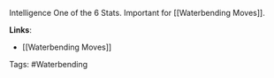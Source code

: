 Intelligence
One of the 6 Stats. Important for [[Waterbending Moves]].

**Links**:
- [[Waterbending Moves]]

Tags:
#Waterbending